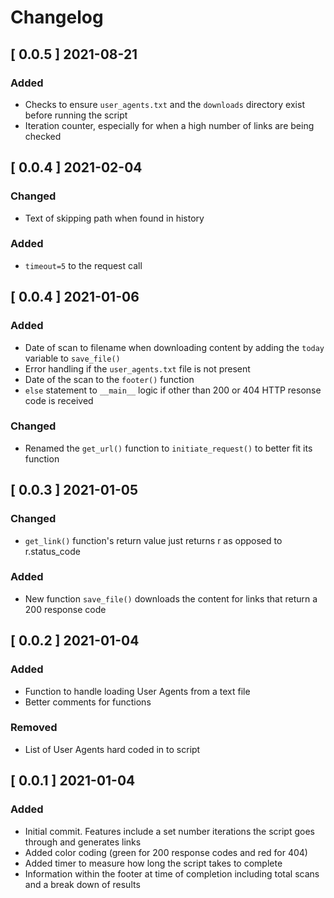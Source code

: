 # Changelog
## [ 0.0.5 ] 2021-08-21
### Added
- Checks to ensure `user_agents.txt` and the `downloads` directory exist before running the script
- Iteration counter, especially for when a high number of links are being checked

## [ 0.0.4 ] 2021-02-04
### Changed
- Text of skipping path when found in history
### Added
- `timeout=5` to the request call

## [ 0.0.4 ] 2021-01-06
### Added
- Date of scan to filename when downloading content by adding the `today` variable to `save_file()`
- Error handling if the `user_agents.txt` file is not present
- Date of the scan to the `footer()` function 
- `else` statement to `__main__` logic if other than 200 or 404 HTTP resonse code is received
### Changed
- Renamed the `get_url()` function to `initiate_request()` to better fit its function

## [ 0.0.3 ] 2021-01-05
### Changed
- `get_link()` function's return value just returns r as opposed to r.status_code
### Added
- New function `save_file()` downloads the content for links that return a 200 response code

## [ 0.0.2 ] 2021-01-04
### Added
- Function to handle loading User Agents from a text file
- Better comments for functions
### Removed
- List of User Agents hard coded in to script

## [ 0.0.1 ] 2021-01-04
### Added
- Initial commit. Features include a set number iterations the script goes through and generates links
- Added color coding (green for 200 response codes and red for 404)
- Added timer to measure how long the script takes to complete
- Information within the footer at time of completion including total scans and a break down of results
